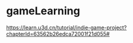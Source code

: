 # gameLearning
https://learn.u3d.cn/tutorial/indie-game-project?chapterId=63562b26edca72001f21d055# 
